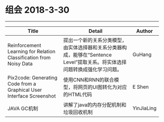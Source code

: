 # 组会 2018-3-30
------------
| Title                                    | Detail                                   | Author     |
| ---------------------------------------- | ---------------------------------------- | ---------- |
| Reinforcement Learning for Relation Classification from Noisy Data | 提出一个新的关系分类模型，由实体选择器和关系分类器构成，能够在“Sentence Level”提取关系。将实体选择问题转换成强化学习问题。 | GuHang     |
| Pix2code: Generating Code from a Graphical User Interface Screenshot | 使用CNN和RNN的联合模型，将网页的UI图转化为对应的HTML代码       | E Shen     |
| JAVA GC机制                                | 讲解了java的内存分配机制和垃圾回收机制                    | YinJiaLing |

